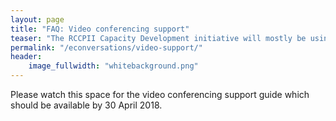 ```yaml
---
layout: page
title: "FAQ: Video conferencing support"
teaser: "The RCCPII Capacity Development initiative will mostly be using Vidyo as virtual meeting platform. This guide will provide a checklist for IT support staff to assist users with Vidyo support."
permalink: "/econversations/video-support/"
header:
    image_fullwidth: "whitebackground.png"
---
```


Please watch this space for the video conferencing support guide which should be available by 30 April 2018.



